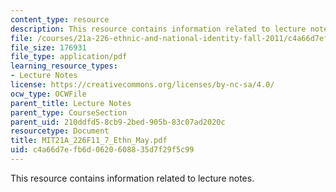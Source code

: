 ```yaml
---
content_type: resource
description: This resource contains information related to lecture notes.
file: /courses/21a-226-ethnic-and-national-identity-fall-2011/c4a66d7efb6d0620608835d7f29f5c99_MIT21A_226F11_7_Ethn_May.pdf
file_size: 176931
file_type: application/pdf
learning_resource_types:
- Lecture Notes
license: https://creativecommons.org/licenses/by-nc-sa/4.0/
ocw_type: OCWFile
parent_title: Lecture Notes
parent_type: CourseSection
parent_uid: 210ddfd5-8cb9-2bed-905b-83c07ad2020c
resourcetype: Document
title: MIT21A_226F11_7_Ethn_May.pdf
uid: c4a66d7e-fb6d-0620-6088-35d7f29f5c99
---
```

This resource contains information related to lecture notes.